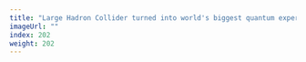 ```yaml
---
title: "Large Hadron Collider turned into world's biggest quantum experiment"
imageUrl: ""
index: 202
weight: 202
---
```

